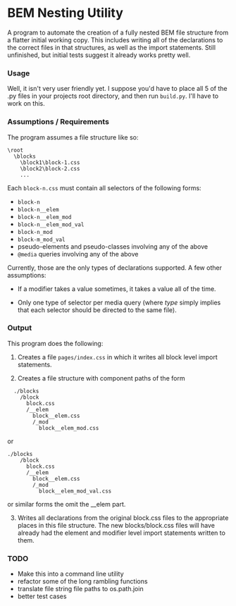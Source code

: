 # BEM Nesting Utility

A program to automate the creation of a fully nested BEM file structure from a flatter initial working copy.  This includes writing all of the declarations to the correct files in that structures, as well as the import statements. Still unfinished, but
initial tests suggest it already works pretty well.

### Usage

Well, it isn't very user friendly yet.  I suppose you'd have to place all 5 of the .py files in your projects root directory, and then
run `build.py`.  I'll have to work on this.

### Assumptions / Requirements

The program assumes a file structure like so:

```
\root
  \blocks
    \block1\block-1.css
    \block2\block-2.css
    ...
```

Each `block-n.css` must contain all selectors of the following forms:

* `block-n`
* `block-n__elem`
* `block-n__elem_mod`
* `block-n__elem_mod_val`
* `block-n_mod`
* `block-m_mod_val`
* pseudo-elements and pseudo-classes involving any of the above
* `@media` queries involving any of the above

Currently, those are the only types of declarations supported.  A few other assumptions:

- If a modifier takes a value sometimes, it takes a value all of the time.

- Only one type of selector per media query (where _type_ simply implies that each selector should be directed to the same file).

### Output

This program does the following:

  1. Creates a file `pages/index.css` in which it writes all block level import statements.   

  2. Creates a file structure with component paths of the form
  ```
    ./blocks
      /block
        block.css
        /__elem
          block__elem.css
          /_mod
            block__elem_mod.css
  ```

  or 

  ```
  ./blocks
      /block
        block.css
        /__elem
          block__elem.css
          /_mod
            block__elem_mod_val.css
  ```

  or similar forms the omit the __elem part. 

  3. Writes all declarations from the original block.css files to the
  appropriate places in this file structure.  The new blocks/block.css
  files will have already had the element and modifier level import 
  statements written to them.


### TODO

- Make this into a command line utility
- refactor some of the long rambling functions
- translate file string file paths to os.path.join
- better test cases
